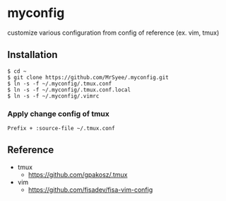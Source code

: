 # myconfig
customize various configuration from config of reference (ex. vim, tmux)
## Installation
```
$ cd ~
$ git clone https://github.com/MrSyee/.myconfig.git
$ ln -s -f ~/.myconfig/.tmux.conf
$ ln -s -f ~/.myconfig/.tmux.conf.local
$ ln -s -f ~/.myconfig/.vimrc
```
### Apply change config of tmux
```
Prefix + :source-file ~/.tmux.conf
```
## Reference
- tmux
    - https://github.com/gpakosz/.tmux
- vim
    - https://github.com/fisadev/fisa-vim-config
